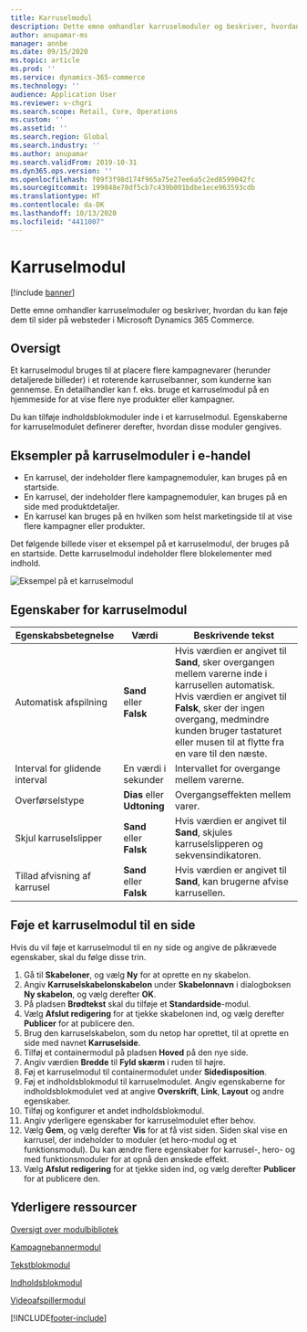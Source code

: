 ```yaml
---
title: Karruselmodul
description: Dette emne omhandler karruselmoduler og beskriver, hvordan du kan føje dem til sider på websteder i Microsoft Dynamics 365 Commerce.
author: anupamar-ms
manager: annbe
ms.date: 09/15/2020
ms.topic: article
ms.prod: ''
ms.service: dynamics-365-commerce
ms.technology: ''
audience: Application User
ms.reviewer: v-chgri
ms.search.scope: Retail, Core, Operations
ms.custom: ''
ms.assetid: ''
ms.search.region: Global
ms.search.industry: ''
ms.author: anupamar
ms.search.validFrom: 2019-10-31
ms.dyn365.ops.version: ''
ms.openlocfilehash: f09f3f98d174f965a75e27ee6a5c2ed8599042fc
ms.sourcegitcommit: 199848e78df5cb7c439b001bdbe1ece963593cdb
ms.translationtype: HT
ms.contentlocale: da-DK
ms.lasthandoff: 10/13/2020
ms.locfileid: "4411007"
---
```

# <a name="carousel-module"></a>Karruselmodul

[!include [banner](includes/banner.md)]

Dette emne omhandler karruselmoduler og beskriver, hvordan du kan føje dem til sider på websteder i Microsoft Dynamics 365 Commerce.

## <a name="overview"></a>Oversigt

Et karruselmodul bruges til at placere flere kampagnevarer (herunder detaljerede billeder) i et roterende karruselbanner, som kunderne kan gennemse. En detailhandler kan f. eks. bruge et karruselmodul på en hjemmeside for at vise flere nye produkter eller kampagner.

Du kan tilføje indholdsblokmoduler inde i et karruselmodul. Egenskaberne for karruselmodulet definerer derefter, hvordan disse moduler gengives.

## <a name="examples-of-carousel-modules-in-e-commerce"></a>Eksempler på karruselmoduler i e-handel

- En karrusel, der indeholder flere kampagnemoduler, kan bruges på en startside.
- En karrusel, der indeholder flere kampagnemoduler, kan bruges på en side med produktdetaljer.
- En karrusel kan bruges på en hvilken som helst marketingside til at vise flere kampagner eller produkter.

Det følgende billede viser et eksempel på et karruselmodul, der bruges på en startside. Dette karruselmodul indeholder flere blokelementer med indhold.

![Eksempel på et karruselmodul](./media/Hero.PNG)

## <a name="carousel-module-properties"></a>Egenskaber for karruselmodul

| Egenskabsbetegnelse             | Værdi                 | Beskrivende tekst |
|---------------------------|-----------------------|-------------|
| Automatisk afspilning                  | **Sand** eller **Falsk** | Hvis værdien er angivet til **Sand**, sker overgangen mellem varerne inde i karrusellen automatisk. Hvis værdien er angivet til **Falsk**, sker der ingen overgang, medmindre kunden bruger tastaturet eller musen til at flytte fra en vare til den næste. |
| Interval for glidende interval | En værdi i sekunder    | Intervallet for overgange mellem varerne. |
| Overførselstype           | **Dias** eller **Udtoning** | Overgangseffekten mellem varer. |
| Skjul karruselslipper     | **Sand** eller **Falsk** | Hvis værdien er angivet til **Sand**, skjules karruselslipperen og sekvensindikatoren. |
| Tillad afvisning af karrusel    | **Sand** eller **Falsk** | Hvis værdien er angivet til **Sand**, kan brugerne afvise karrusellen. |

## <a name="add-a-carousel-module-to-a-page"></a>Føje et karruselmodul til en side

Hvis du vil føje et karruselmodul til en ny side og angive de påkrævede egenskaber, skal du følge disse trin.

1. Gå til **Skabeloner**, og vælg **Ny** for at oprette en ny skabelon.
1. Angiv **Karruselskabelonskabelon** under **Skabelonnavn** i dialogboksen **Ny skabelon**, og vælg derefter **OK**.
1. På pladsen **Brødtekst** skal du tilføje et **Standardside**-modul.
1. Vælg **Afslut redigering** for at tjekke skabelonen ind, og vælg derefter **Publicer** for at publicere den.  
1. Brug den karruselskabelon, som du netop har oprettet, til at oprette en side med navnet **Karruselside**.
1. Tilføj et containermodul på pladsen **Hoved** på den nye side. 
1. Angiv værdien **Bredde** til **Fyld skærm** i ruden til højre.
1. Føj et karruselmodul til containermodulet under **Sidedisposition**.
1. Føj et indholdsblokmodul til karruselmodulet. Angiv egenskaberne for indholdsblokmodulet ved at angive **Overskrift**, **Link**, **Layout** og andre egenskaber.
1. Tilføj og konfigurer et andet indholdsblokmodul.
1. Angiv yderligere egenskaber for karruselmodulet efter behov.
1. Vælg **Gem**, og vælg derefter **Vis** for at få vist siden. Siden skal vise en karrusel, der indeholder to moduler (et hero-modul og et funktionsmodul). Du kan ændre flere egenskaber for karrusel-, hero- og med funktionsmoduler for at opnå den ønskede effekt.
1. Vælg **Afslut redigering** for at tjekke siden ind, og vælg derefter **Publicer** for at publicere den.

## <a name="additional-resources"></a>Yderligere ressourcer

[Oversigt over modulbibliotek](starter-kit-overview.md)

[Kampagnebannermodul](add-alert.md)

[Tekstblokmodul](add-content-rich-block.md)

[Indholdsblokmodul](add-hero-module.md)

[Videoafspillermodul](add-video-player.md)


[!INCLUDE[footer-include](../includes/footer-banner.md)]